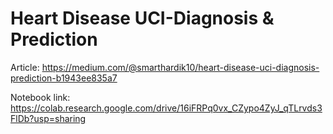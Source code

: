 # Heart Disease UCI-Diagnosis & Prediction

Article: https://medium.com/@smarthardik10/heart-disease-uci-diagnosis-prediction-b1943ee835a7

Notebook link: https://colab.research.google.com/drive/16iFRPq0vx_CZypo4ZyJ_qTLrvds3FlDb?usp=sharing
